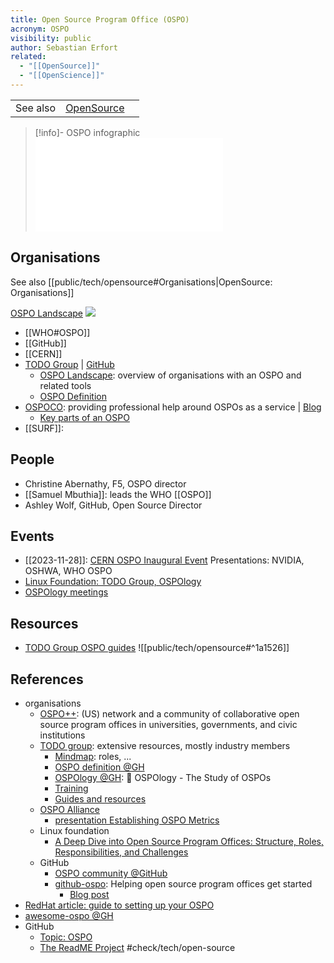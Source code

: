 ```yaml
---
title: Open Source Program Office (OSPO)
acronym: OSPO
visibility: public
author: Sebastian Erfort
related:
  - "[[OpenSource]]"
  - "[[OpenScience]]"
---
```

|          |                                      |     |
| -------- | ------------------------------------ | --- |
| See also | [OpenSource](public/tech/opensource) |     |

> [!info]- OSPO infographic
> ![](ospo_infographic.pdf)

## Organisations

See also [[public/tech/opensource#Organisations|OpenSource: Organisations]]

[OSPO Landscape](https://landscape.todogroup.org/) ![](https://landscape.todogroup.org/)

- [[WHO#OSPO]]
- [[GitHub]]
- [[CERN]]
- [TODO Group](https://todogroup.org/) | [GitHub](https://github.com/todogroup)
    - [OSPO Landscape](https://landscape.todogroup.org/): overview of organisations with an OSPO and related tools
    - [OSPO Definition](https://github.com/todogroup/ospodefinition.org)
- [OSPOCO](https://ospo.co/): providing professional help around OSPOs as a service |  [Blog](https://ospo.co/blog/)
    - [Key parts of an OSPO](https://ospo.co/all-about-ospos/key-parts-of-an-ospo/)
- [[SURF]]: 
 
 
## People

- Christine Abernathy, F5,  OSPO director
- [[Samuel Mbuthia]]: leads the WHO [[OSPO]]
- Ashley Wolf, GitHub, Open Source Director

## Events

- [[2023-11-28]]: [CERN OSPO Inaugural Event](https://indico.cern.ch/event/1327562/timetable/?view=standard)
      Presentations: NVIDIA, OSHWA, WHO OSPO
- [Linux Foundation: TODO Group, OSPOlogy](https://community.linuxfoundation.org/todo-group-ospology/)
- [OSPOlogy meetings](https://github.com/todogroup/ospology/tree/main/meetings#ospology-planning)


## Resources

- [TODO Group OSPO guides](https://todogroup.org/resources/guides/)
![[public/tech/opensource#^1a1526]]


## References

- organisations
    - [OSPO++](https://ospoplusplus.org/): (US) network and a community of collaborative open source program offices in universities, governments, and civic institutions
    - [TODO group](https://todogroup.org/): extensive resources, mostly industry members
        - [Mindmap](https://ospomindmap.todogroup.org/): roles, ...
        - [OSPO definition @GH](https://github.com/todogroup/ospodefinition.org)
        - [OSPOlogy @GH](https://github.com/todogroup/ospology): 📖 OSPOlogy - The Study of OSPOs
        - [Training](https://todogroup.org/resources/training/)
        - [Guides and resources](https://todogroup.org/resources/guides/)
    - [OSPO Alliance](https://ospo-alliance.org/)
        - [presentation Establishing OSPO Metrics](https://ospo-alliance.org/resources/onramp_20220318/20220318_OSPO_OnRamp_Establishing_metrics_OSPO_first_steps.pdf)
    - Linux foundation
        - [A Deep Dive into Open Source Program Offices: Structure, Roles, Responsibilities, and Challenges](https://www.linuxfoundation.org/research/a-deep-dive-into-open-source-program-offices)
    - GitHub
        - [OSPO community @GitHub](https://github.com/community/OSPO)
        - [github-ospo](https://github.com/github/github-ospo): Helping open source program offices get started
             - [Blog post](https://github.blog/2023-03-13-an-open-source-project-to-empower-ospos-everywhere/)
- [RedHat article: guide to setting up your OSPO](https://opensource.com/article/20/5/open-source-program-office)
- [awesome-ospo @GH](https://github.com/todogroup/awesome-ospo)
- GitHub
    - [Topic: OSPO](https://github.com/topics/ospo)
    - [The ReadME Project](https://github.com/readme) #check/tech/open-source

[awesome-ospo]: <https://github.com/todogroup/awesome-ospo>
